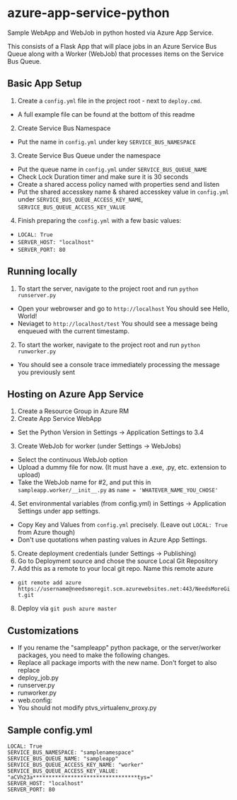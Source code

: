 # azure-app-service-python
Sample WebApp and WebJob in python hosted via Azure App Service.

This consists of a Flask App that will place jobs in an Azure Service Bus Queue along with a Worker (WebJob) that processes items on the Service Bus Queue.

## Basic App Setup
1. Create a `config.yml` file in the project root - next to `deploy.cmd`.
 * A full example file can be found at the bottom of this readme
2. Create Service Bus Namespace
 * Put the name in `config.yml` under key `SERVICE_BUS_NAMESPACE`
3. Create Service Bus Queue under the namespace
 * Put the queue name in `config.yml` under `SERVICE_BUS_QUEUE_NAME`
 * Check Lock Duration timer and make sure it is 30 seconds
 * Create a shared access policy named with properties send and listen
  * Put the shared accesskey name & shared accesskey value in `config.yml` under `SERVICE_BUS_QUEUE_ACCESS_KEY_NAME`, `SERVICE_BUS_QUEUE_ACCESS_KEY_VALUE`
4. Finish preparing the `config.yml` with a few basic values:
 * `LOCAL: True`
 * `SERVER_HOST: "localhost"`
 * `SERVER_PORT: 80`

## Running locally
1. To start the server, navigate to the project root and run `python runserver.py`
 * Open your webrowser and go to `http://localhost` You should see Hello, World!
 * Neviaget to `http://localhost/test` You should see a message being enqueued with the current timestamp.
2. To start the worker, navigate to the project root and run `python runworker.py`
 * You should see a console trace immediately processing the message you previously sent

## Hosting on Azure App Service
1. Create a Resource Group in Azure RM
2. Create App Service WebApp
 * Set the Python Version in Settings -> Application Settings to 3.4
3. Create WebJob for worker (under Settings -> WebJobs)
 * Select the continuous WebJob option
 * Upload a dummy file for now. (It must have a .exe, .py, etc. extension to upload)
 * Take the WebJob name for #2, and put this in `sampleapp.worker/__init__.py` as `name = 'WHATEVER_NAME_YOU_CHOSE'`
4. Set environmental variables (from config.yml) in Settings -> Application Settings under app settings.
 * Copy Key and Values from `config.yml` precisely. (Leave out `LOCAL: True` from Azure though)
 * Don't use quotations when pasting values in Azure App Settings.
5. Create deployment credentials (under Settings -> Publishing)
6. Go to Deployment source and chose the source Local Git Repository
7. Add this as a remote to your local git repo. Name this remote azure
 * `git remote add azure https://username@needsmoregit.scm.azurewebsites.net:443/NeedsMoreGit.git`
8. Deploy via `git push azure master`

## Customizations
* If you rename the "sampleapp" python package, or the server/worker packages, you need to make the following changes.
 * Replace all package imports with the new name. Don't forget to also replace
 * deploy_job.py
 * runserver.py
 * runworker.py
 * web.config: <add key="WSGI_ALT_VIRTUALENV_HANDLER" value="sampleapp.server.app" />
* You should not modify ptvs_virtualenv_proxy.py

## Sample config.yml
```
LOCAL: True
SERVICE_BUS_NAMESPACE: "samplenamespace"
SERVICE_BUS_QUEUE_NAME: "sampleapp"
SERVICE_BUS_QUEUE_ACCESS_KEY_NAME: "worker"
SERVICE_BUS_QUEUE_ACCESS_KEY_VALUE: "aCVh23a*********************************tys="
SERVER_HOST: "localhost"
SERVER_PORT: 80
```
